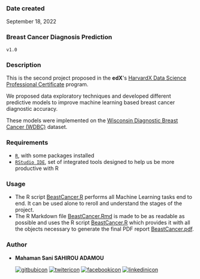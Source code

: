 ### Date created
September 18, 2022

### Breast Cancer Diagnosis Prediction
`v1.0`

<!-- ---------------------------------------------------------------------- -->

### Description
This is the second project proposed in the **edX**'s [HarvardX Data Science Professional Certificate][havardxds] program.

We proposed data exploratory techniques and developed different predictive models to improve machine learning based breast cancer diagnostic accuracy.

These models were implemented on the [Wisconsin Diagnostic Breast Cancer (WDBC)][linkwdbcdatabase] dataset.


### Requirements
- [`R`][rlink], with some packages installed
- [`RStudio IDE`][rstudiolink], set of integrated tools designed to help us be more productive with R


<!-- ---------------------------------------------------------------------- -->

### Usage

- The R script [BeastCancer.R][rscriptlink] performs all Machine Learning tasks end to end. It can be used alone to reroll and understand the stages of the project.
- The R Markdown file [BeastCancer.Rmd][rmdlink] is made to be as readable as possible and uses the R script [BeastCancer.R][rscriptlink] which provides it with all the objects necessary to generate the final PDF report [BeastCancer.pdf][pdflink].


<!-- ---------------------------------------------------------------------- -->

### Author

- **Mahaman Sani SAHIROU ADAMOU**

  [![gitbubicon]][gitbublink]
  [![twitericon]][twiterlink]
  [![facebookicon]][facebooklink]
  [![linkedinicon]][linkedinlink]

<!-- ---------------------------------------------------------------------- -->
<!-- ---------------------------------------------------------------------- -->

<!-- web links -->

[havardxds]: <https://www.edx.org/professional-certificate/harvardx-data-science>
[linkwdbcdatabase]: <https://archive.ics.uci.edu/ml/datasets/Breast+Cancer+Wisconsin+%28Diagnostic%29>
[rlink]: <https://www.r-project.org/>
[rstudiolink]: <https://www.rstudio.com/>
[rscriptlink]: <https://github.com/sahirou/BreastCancer/blob/master/BreastCancer.R>
[rmdlink]: <https://github.com/sahirou/BreastCancer/blob/master/BreastCancer.Rmd>
[pdflink]: <https://github.com/sahirou/BreastCancer/blob/master/BreastCancer.pdf>



<!-- links to my social media accounts -->

[gitbublink]: <https://www.github.com/sahirou>
[twiterlink]: <https://twitter.com/SaniSahirou>
[facebooklink]: <https://www.facebook.com/sani.sahirou>
[linkedinlink]: <https://www.linkedin.com/in/sani-sahirou>


<!-- social media icons -->

[gitbubicon]: <http://i.imgur.com/0o48UoR.png> (follow on github)
[twitericon]: <http://i.imgur.com/tXSoThF.png> (follow on twitter)
[facebookicon]: <http://i.imgur.com/P3YfQoD.png> (follow on facebook)
[linkedinicon]: <https://www.oiml.org/en/ressources/logos/linkedin-icon-small.png> (follow on linkedin)


<!-- ---------------------------------------------------------------------- -->
<!-- ---------------------------------------------------------------------- -->
